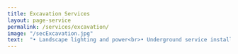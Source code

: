 ```yaml
---
title: Excavation Services
layout: page-service
permalink: /services/excavation/
image: "/secExcavation.jpg"
text:  "• Landscape lighting and power<br>• Underground service installs<br>• Street crossings<br>• Joint utility trenching and installation<br>• Vault installations<br>• Street lights<br>• Pedestrian lights"
---
```

